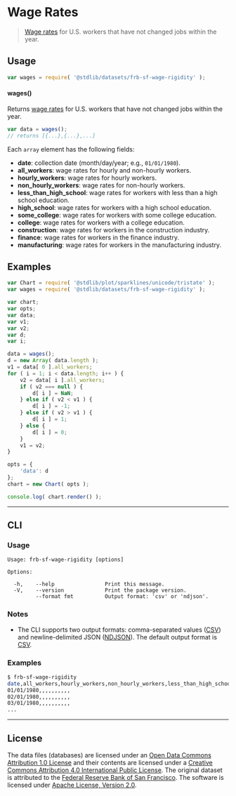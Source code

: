<!--

@license Apache-2.0

Copyright (c) 2018 The Stdlib Authors.

Licensed under the Apache License, Version 2.0 (the "License");
you may not use this file except in compliance with the License.
You may obtain a copy of the License at

   http://www.apache.org/licenses/LICENSE-2.0

Unless required by applicable law or agreed to in writing, software
distributed under the License is distributed on an "AS IS" BASIS,
WITHOUT WARRANTIES OR CONDITIONS OF ANY KIND, either express or implied.
See the License for the specific language governing permissions and
limitations under the License.

-->

# Wage Rates

> [Wage rates][@frbsf:wagerigidity] for U.S. workers that have not changed jobs within the year.

<section class="intro">

</section>

<!-- /.intro -->

<section class="usage">

## Usage

```javascript
var wages = require( '@stdlib/datasets/frb-sf-wage-rigidity' );
```

#### wages()

Returns [wage rates][@frbsf:wagerigidity] for U.S. workers that have not changed jobs within the year.

```javascript
var data = wages();
// returns [{...},{...},...]
```

Each `array` element has the following fields:

-   **date**: collection date (month/day/year; e.g., `01/01/1980`).
-   **all_workers**: wage rates for hourly and non-hourly workers.
-   **hourly_workers**: wage rates for hourly workers.
-   **non_hourly_workers**: wage rates for non-hourly workers.
-   **less_than_high_school**: wage rates for workers with less than a high school education.
-   **high_school**: wage rates for workers with a high school education.
-   **some_college**: wage rates for workers with some college education.
-   **college**: wage rates for workers with a college education.
-   **construction**: wage rates for workers in the construction industry.
-   **finance**: wage rates for workers in the finance industry.
-   **manufacturing**: wage rates for workers in the manufacturing industry.

</section>

<!-- /.usage -->

<section class="examples">

## Examples

<!-- eslint no-undef: "error" -->

```javascript
var Chart = require( '@stdlib/plot/sparklines/unicode/tristate' );
var wages = require( '@stdlib/datasets/frb-sf-wage-rigidity' );

var chart;
var opts;
var data;
var v1;
var v2;
var d;
var i;

data = wages();
d = new Array( data.length );
v1 = data[ 0 ].all_workers;
for ( i = 1; i < data.length; i++ ) {
    v2 = data[ i ].all_workers;
    if ( v2 === null ) {
        d[ i ] = NaN;
    } else if ( v2 < v1 ) {
        d[ i ] = -1;
    } else if ( v2 > v1 ) {
        d[ i ] = 1;
    } else {
        d[ i ] = 0;
    }
    v1 = v2;
}

opts = {
    'data': d
};
chart = new Chart( opts );

console.log( chart.render() );
```

</section>

<!-- /.examples -->

* * *

<section class="cli">

## CLI

<section class="usage">

### Usage

```text
Usage: frb-sf-wage-rigidity [options]

Options:

  -h,    --help                Print this message.
  -V,    --version             Print the package version.
         --format fmt          Output format: 'csv' or 'ndjson'.
```

</section>

<!-- /.usage -->

<section class="notes">

### Notes

-   The CLI supports two output formats: comma-separated values ([CSV][csv]) and newline-delimited JSON ([NDJSON][ndjson]). The default output format is [CSV][csv].

</section>

<!-- /.notes -->

<section class="examples">

### Examples

```bash
$ frb-sf-wage-rigidity
date,all_workers,hourly_workers,non_hourly_workers,less_than_high_school,high_school,some_college,college,construction,finance,manufacturing
01/01/1980,,,,,,,,,,
02/01/1980,,,,,,,,,,
03/01/1980,,,,,,,,,,
...
```

</section>

<!-- /.examples -->

</section>

<!-- /.cli -->

<!-- <license> -->

* * *

## License

The data files (databases) are licensed under an [Open Data Commons Attribution 1.0 License][odc-by-1.0] and their contents are licensed under a [Creative Commons Attribution 4.0 International Public License][cc-by-4.0]. The original dataset is attributed to the [Federal Reserve Bank of San Francisco][@frbsf:wagerigidity]. The software is licensed under [Apache License, Version 2.0][apache-license].

<!-- </license> -->

<!-- Section for related `stdlib` packages. Do not manually edit this section, as it is automatically populated. -->

<section class="related">

</section>

<!-- /.related -->

<!-- Section for all links. Make sure to keep an empty line after the `section` element and another before the `/section` close. -->

<section class="links">

[@frbsf:wagerigidity]: http://www.frbsf.org/economic-research/indicators-data/nominal-wage-rigidity/

[csv]: https://tools.ietf.org/html/rfc4180

[ndjson]: http://specs.frictionlessdata.io/ndjson/

[odc-by-1.0]: http://opendatacommons.org/licenses/by/1.0/

[cc-by-4.0]: http://creativecommons.org/licenses/by/4.0/

[apache-license]: https://www.apache.org/licenses/LICENSE-2.0

</section>

<!-- /.links -->
